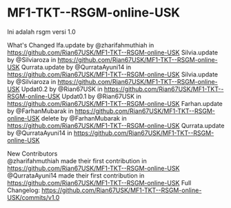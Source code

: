 # MF1-TKT--RSGM-online-USK

Ini adalah rsgm versi 1.0

What's Changed
Ifa.update by @zharifahmuthiah in https://github.com/Rian67USK/MF1-TKT--RSGM-online-USK
Silvia.update by @Silviaroza in https://github.com/Rian67USK/MF1-TKT--RSGM-online-USK
Qurrata.update by @QurrataAyuni14 in https://github.com/Rian67USK/MF1-TKT--RSGM-online-USK
Silvia.update by @Silviaroza in https://github.com/Rian67USK/MF1-TKT--RSGM-online-USK
Updat0.2 by @Rian67USK in https://github.com/Rian67USK/MF1-TKT--RSGM-online-USK
Updat0.1 by @Rian67USK in https://github.com/Rian67USK/MF1-TKT--RSGM-online-USK
Farhan.update by @FarhanMubarak in https://github.com/Rian67USK/MF1-TKT--RSGM-online-USK
delete by @FarhanMubarak in https://github.com/Rian67USK/MF1-TKT--RSGM-online-USK
Qurrata.update by @QurrataAyuni14 in https://github.com/Rian67USK/MF1-TKT--RSGM-online-USK



New Contributors
<br>
@zharifahmuthiah made their first contribution in https://github.com/Rian67USK/MF1-TKT--RSGM-online-USK
@QurrataAyuni14 made their first contribution in https://github.com/Rian67USK/MF1-TKT--RSGM-online-USK
Full Changelog: https://github.com/Rian67USK/MF1-TKT--RSGM-online-USK/commits/v1.0
